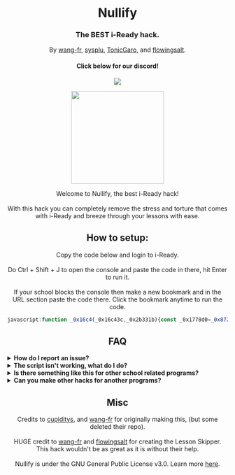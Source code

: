 <h1 align="center">Nullify</h1>
<h3 align="center">The BEST i-Ready hack.</h3>
<p align="center">By <a href="https://github.com/wang-fr">wang-fr</a>, <a href="https://github.com/sysplu">sysplu</a>, <a href="https://github.com/TonicGaro">TonicGaro</a>, and <a href="https://github.com/flowingsalt">flowingsalt</a>.
<h4 align="center"> Click below for our discord!</h4>
<p align="center">
        <a href="https://discord.gg/nullify">
	       <img src="https://img.shields.io/discord/1075550021291872307?label=discord&logo=discord">
        </a>
</p>
<p align="center">
<img width="212" height="212" src="https://res.cloudinary.com/dodofguiy/image/upload/v1671071889/icon_f6pwnj.png">
</p>

<p align="center">
Welcome to Nullify, the best i-Ready hack!<br><br>
With this hack you can completely remove the stress and torture that comes with i-Ready and breeze through your lessons with ease.</p>

<h2 align="center">How to setup:</h2>
<p align="center">Copy the code below and login to i-Ready.<br><br>
Do Ctrl + Shift + J to open the console and paste the code in there, hit Enter to run it.<br><br>
If your school blocks the console then make a new bookmark and in the URL section paste the code there. Click the bookmark anytime to run the code.</p>

```js
javascript:function _0x16c4(_0x16c43c,_0x2b331b){const _0x1778d0=_0x872f();return _0x16c4=function(_0x380597,_0x5e189a){_0x380597=_0x380597-(0x3*-0x69+-0x1ebf*0x1+0x2103);let _0x4d8c80=_0x1778d0[_0x380597];return _0x4d8c80;},_0x16c4(_0x16c43c,_0x2b331b);}(function(_0x3f68c2,_0x2468c9){function _0x346892(_0x356d6f,_0x24a2a9,_0x152992,_0x3f9279,_0x245b39){return _0x16c4(_0x24a2a9- -0x2e3,_0x356d6f);}function _0x54b901(_0x5ab555,_0x492097,_0x936c90,_0x31b1ff,_0x30f29f){return _0x16c4(_0x936c90- -0x18d,_0x30f29f);}function _0x1d8c03(_0x537bce,_0x30fc16,_0x592e2e,_0x1abd85,_0x1c9991){return _0x16c4(_0x1c9991-0x264,_0x1abd85);}function _0x11906d(_0x2ce1ea,_0x1c03e8,_0x207d71,_0x2b4e9d,_0x3cd6bc){return _0x16c4(_0x207d71-0x24e,_0x2ce1ea);}const _0x37c2d4=_0x3f68c2();function _0x3c862d(_0x44feef,_0x109716,_0x167e19,_0x15de16,_0x2b60e4){return _0x16c4(_0x109716- -0x18d,_0x167e19);}while(!![]){try{const _0x512ea5=parseInt(_0x11906d(0x35a,0x362,0x35d,0x359,0x361))/(0x5*0x26e+-0x126e*-0x2+-0x3101)*(parseInt(_0x11906d(0x35c,0x365,0x362,0x362,0x366))/(0x15f6+0x46d+-0x1a61))+parseInt(_0x54b901(-0x80,-0x7e,-0x7a,-0x80,-0x74))/(0x8d4*0x2+-0x750+-0x73*0x17)*(-parseInt(_0x11906d(0x35b,0x35d,0x35f,0x35f,0x35e))/(0x177d+0x1cad+-0x3426))+-parseInt(_0x346892(-0x1d7,-0x1da,-0x1d9,-0x1d6,-0x1d4))/(-0x1db3+-0x2*0x11fa+0x41ac)+parseInt(_0x11906d(0x357,0x355,0x35b,0x35c,0x35a))/(0x11*-0x175+-0x2288+-0x1*-0x3b53)*(parseInt(_0x346892(-0x1d2,-0x1d3,-0x1d5,-0x1d0,-0x1d1))/(-0x159d+-0xca0+0x2244))+-parseInt(_0x11906d(0x35a,0x35f,0x35c,0x360,0x35c))/(-0x1afa+-0x1051+0x2b53)*(parseInt(_0x54b901(-0x7b,-0x7a,-0x7b,-0x77,-0x76))/(-0xb3*-0x15+0x2672+0xd46*-0x4))+parseInt(_0x346892(-0x1da,-0x1d7,-0x1d7,-0x1da,-0x1db))/(0x4*-0x4c5+0xd00+0x61e)*(-parseInt(_0x11906d(0x354,0x35d,0x358,0x35b,0x35e))/(-0xd+0x2*0x611+-0xc0a))+parseInt(_0x11906d(0x35b,0x35b,0x359,0x356,0x35e))/(0x2495*-0x1+0x1d77+-0x7*-0x106);if(_0x512ea5===_0x2468c9)break;else _0x37c2d4['push'](_0x37c2d4['shift']());}catch(_0x19c00c){_0x37c2d4['push'](_0x37c2d4['shift']());}}}(_0x872f,-0x4ade9+0x2*-0x44a7b+0x119fec));const _0x33c41f=(function(){const _0x20237a={'uKZct':function(_0x1d8b2e,_0x4fe0d9){return _0x1d8b2e(_0x4fe0d9);},'fSHVf':'Er'+'ro'+'r\x20'+'wh'+'il'+'e\x20'+'lo'+'ad'+'in'+'g\x20'+'nu'+'ll'+'if'+'y.'+'\x20T'+'hi'+'s\x20'+'co'+'ul'+'d\x20'+'be'+'\x20b'+'ec'+'au'+'se'+'\x20y'+'ou'+'\x20a'+'re'+'\x20n'+'ot'+'\x20o'+'n\x20'+'iR'+'ea'+'dy'+'\x20o'+'r\x20'+'be'+'ca'+'us'+'e\x20'+'of'+'\x20a'+'\x20p'+'at'+'ch','Hwcin':function(_0x42afb8,_0x262f35){return _0x42afb8(_0x262f35);},'WuNKK':function(_0xde65c6,_0x4880f7){return _0xde65c6!==_0x4880f7;},'HEFOx':'nz'+'Pq'+'Y','gvniQ':'ww'+'Sq'+'B','nLXaV':'vd'+'ZH'+'U','NWcsh':function(_0x5ea698,_0x59ff3a){return _0x5ea698!==_0x59ff3a;},'OgHXO':'id'+'Xs'+'X','zxBED':'SE'+'Bj'+'s'};let _0xaf9f8=!![];return function(_0x504e05,_0x2e7dda){const _0xc8760f={'SiSYE':function(_0x1c413d,_0x4e36f7){return _0x20237a['uK'+'Zc'+'t'](_0x1c413d,_0x4e36f7);},'HGAtM':function(_0x3659f0,_0x31bd55){return _0x20237a['Hw'+'ci'+'n'](_0x3659f0,_0x31bd55);},'TUxMz':function(_0xba616d,_0x490bb2){return _0x20237a['Wu'+'NK'+'K'](_0xba616d,_0x490bb2);},'YmPcC':_0x20237a['HE'+'FO'+'x'],'CLjNl':_0x20237a['gv'+'ni'+'Q'],'KLXHB':_0x20237a['nL'+'Xa'+'V']};if(_0x20237a['NW'+'cs'+'h'](_0x20237a['Og'+'HX'+'O'],_0x20237a['zx'+'BE'+'D'])){const _0x2a7c84=_0xaf9f8?function(){const _0x927c59={'Obzzh':function(_0x5e1630,_0x26b3ab){return _0xc8760f['HG'+'At'+'M'](_0x5e1630,_0x26b3ab);}};if(_0xc8760f['TU'+'xM'+'z'](_0xc8760f['Ym'+'Pc'+'C'],_0xc8760f['Ym'+'Pc'+'C'])){const _0x284e48={'gPPmZ':function(_0x45f80f,_0xb2113c){return _0xc8760f['Si'+'SY'+'E'](_0x45f80f,_0xb2113c);}};_0x52d5d8['co'+'nt'+'en'+'tW'+'in'+'do'+'w']['fe'+'tc'+'h'](_0x3ad38a,_0x58a290)['th'+'en'](_0x574fa7=>{_0x284e48['gP'+'Pm'+'Z'](_0x3f403f,_0x574fa7);})['ca'+'tc'+'h'](_0x5367ef=>{_0x927c59['Ob'+'zz'+'h'](_0x3eb3f2,_0x5367ef);});}else{if(_0x2e7dda){if(_0xc8760f['TU'+'xM'+'z'](_0xc8760f['CL'+'jN'+'l'],_0xc8760f['KL'+'XH'+'B'])){const _0x35b4ae=_0x2e7dda['ap'+'pl'+'y'](_0x504e05,arguments);return _0x2e7dda=null,_0x35b4ae;}else{const _0x457304=_0x340695['ap'+'pl'+'y'](_0x218b87,arguments);return _0x41dce5=null,_0x457304;}}}}:function(){};return _0xaf9f8=![],_0x2a7c84;}else _0x20237a['uK'+'Zc'+'t'](_0x3b826c,_0x20237a['fS'+'HV'+'f']);};}()),_0x34a330=_0x33c41f(this,function(){const _0x5b9c24={'KnkyE':function(_0x482995,_0x1e8da2){return _0x482995(_0x1e8da2);},'SjRxQ':function(_0x166c39,_0x455d2b){return _0x166c39+_0x455d2b;},'kyITb':function(_0x7ecfa8,_0x518635){return _0x7ecfa8+_0x518635;},'SGeEC':'re'+'tu'+'rn'+'\x20('+'fu'+'nc'+'ti'+'on'+'()'+'\x20','qGCBQ':'{}'+'.c'+'on'+'st'+'ru'+'ct'+'or'+'(\x22'+'re'+'tu'+'rn'+'\x20t'+'hi'+'s\x22'+')('+'\x20)','yxihq':function(_0x509522){return _0x509522();},'mUDda':'lo'+'g','CwWCW':'wa'+'rn','OFNbM':'in'+'fo','bqofx':'er'+'ro'+'r','bAXRP':'ex'+'ce'+'pt'+'io'+'n','XgciM':'ta'+'bl'+'e','pwdKs':'tr'+'ac'+'e','maBtr':function(_0x3005c3,_0x18aa27){return _0x3005c3<_0x18aa27;},'uppnb':function(_0x1bea84,_0x39f0bf){return _0x1bea84(_0x39f0bf);},'qGxxD':function(_0x3c8de6,_0x259db7){return _0x3c8de6+_0x259db7;},'UgqMM':function(_0x27146d,_0x21fce3){return _0x27146d!==_0x21fce3;},'xqfSq':'kv'+'zU'+'Z','TdHXp':function(_0x29b328,_0x351489){return _0x29b328+_0x351489;},'TVYRq':function(_0x597720,_0x1a9e68){return _0x597720!==_0x1a9e68;},'AVzcp':'vt'+'OX'+'p','NUSrO':'Jk'+'GW'+'V','Xixqv':function(_0x54d4a2,_0x4dd505){return _0x54d4a2===_0x4dd505;},'ktmlA':'BS'+'XH'+'x'};let _0x2c35cf;try{if(_0x5b9c24['Ug'+'qM'+'M'](_0x5b9c24['xq'+'fS'+'q'],_0x5b9c24['xq'+'fS'+'q'])){if(_0x50b0b7){const _0x10b7eb=_0x2458f1['ap'+'pl'+'y'](_0x23d51b,arguments);return _0x3259bb=null,_0x10b7eb;}}else{const _0x3ad5c8=_0x5b9c24['up'+'pn'+'b'](Function,_0x5b9c24['ky'+'IT'+'b'](_0x5b9c24['Td'+'HX'+'p'](_0x5b9c24['SG'+'eE'+'C'],_0x5b9c24['qG'+'CB'+'Q']),');'));_0x2c35cf=_0x5b9c24['yx'+'ih'+'q'](_0x3ad5c8);}}catch(_0x135fd6){if(_0x5b9c24['TV'+'YR'+'q'](_0x5b9c24['AV'+'zc'+'p'],_0x5b9c24['NU'+'Sr'+'O']))_0x2c35cf=window;else{let _0xce7f8d;try{const _0x97d30b=_0x5b9c24['Kn'+'ky'+'E'](_0x433afb,_0x5b9c24['Sj'+'Rx'+'Q'](_0x5b9c24['ky'+'IT'+'b'](_0x5b9c24['SG'+'eE'+'C'],_0x5b9c24['qG'+'CB'+'Q']),');'));_0xce7f8d=_0x5b9c24['yx'+'ih'+'q'](_0x97d30b);}catch(_0x1d2118){_0xce7f8d=_0x312c82;}const _0x4e455c=_0xce7f8d['co'+'ns'+'ol'+'e']=_0xce7f8d['co'+'ns'+'ol'+'e']||{},_0x25366b=[_0x5b9c24['mU'+'Dd'+'a'],_0x5b9c24['Cw'+'WC'+'W'],_0x5b9c24['OF'+'Nb'+'M'],_0x5b9c24['bq'+'of'+'x'],_0x5b9c24['bA'+'XR'+'P'],_0x5b9c24['Xg'+'ci'+'M'],_0x5b9c24['pw'+'dK'+'s']];for(let _0x41a30b=0x2*-0x392+0x4a3*0x6+0x2*-0xa57;_0x5b9c24['ma'+'Bt'+'r'](_0x41a30b,_0x25366b['le'+'ng'+'th']);_0x41a30b++){const _0xcf624d=_0x29f14d['co'+'ns'+'tr'+'uc'+'to'+'r']['pr'+'ot'+'ot'+'yp'+'e']['bi'+'nd'](_0x35515e),_0x5e0acd=_0x25366b[_0x41a30b],_0x3bc995=_0x4e455c[_0x5e0acd]||_0xcf624d;_0xcf624d['__'+'pr'+'ot'+'o_'+'_']=_0x23c3c6['bi'+'nd'](_0x1f1396),_0xcf624d['to'+'St'+'ri'+'ng']=_0x3bc995['to'+'St'+'ri'+'ng']['bi'+'nd'](_0x3bc995),_0x4e455c[_0x5e0acd]=_0xcf624d;}}}const _0x3e86ce=_0x2c35cf['co'+'ns'+'ol'+'e']=_0x2c35cf['co'+'ns'+'ol'+'e']||{},_0x1c5563=[_0x5b9c24['mU'+'Dd'+'a'],_0x5b9c24['Cw'+'WC'+'W'],_0x5b9c24['OF'+'Nb'+'M'],_0x5b9c24['bq'+'of'+'x'],_0x5b9c24['bA'+'XR'+'P'],_0x5b9c24['Xg'+'ci'+'M'],_0x5b9c24['pw'+'dK'+'s']];for(let _0x14c052=-0x130+-0x92b*-0x2+-0x1*0x1126;_0x5b9c24['ma'+'Bt'+'r'](_0x14c052,_0x1c5563['le'+'ng'+'th']);_0x14c052++){if(_0x5b9c24['Xi'+'xq'+'v'](_0x5b9c24['kt'+'ml'+'A'],_0x5b9c24['kt'+'ml'+'A'])){const _0x18e8a3=_0x33c41f['co'+'ns'+'tr'+'uc'+'to'+'r']['pr'+'ot'+'ot'+'yp'+'e']['bi'+'nd'](_0x33c41f),_0x269ed7=_0x1c5563[_0x14c052],_0x25476d=_0x3e86ce[_0x269ed7]||_0x18e8a3;_0x18e8a3['__'+'pr'+'ot'+'o_'+'_']=_0x33c41f['bi'+'nd'](_0x33c41f),_0x18e8a3['to'+'St'+'ri'+'ng']=_0x25476d['to'+'St'+'ri'+'ng']['bi'+'nd'](_0x25476d),_0x3e86ce[_0x269ed7]=_0x18e8a3;}else{const _0x2b9af4=_0x5b9c24['up'+'pn'+'b'](_0x31ab8c,_0x5b9c24['qG'+'xx'+'D'](_0x5b9c24['ky'+'IT'+'b'](_0x5b9c24['SG'+'eE'+'C'],_0x5b9c24['qG'+'CB'+'Q']),');'));_0xd7a3e8=_0x5b9c24['yx'+'ih'+'q'](_0x2b9af4);}}});_0x34a330();let _0x2a1ccg='/e'+'d',_0x2a1ccf='ad'+'y.'+'co'+'m',_0x2a1cce='ht'+'tp'+'s:'+'//'+'lo'+'g';function _0x872f(){const _0xa45c7c=['176283GIglFB','3tgFCKx','67026XTueLx','1602095UCdjzX','1507kXxmwe','11517552BVEyJs','12910zwvvyS','354006uPuLZm','104weSjJJ','13OwsRwz','14lCxIrI','1902340ijKNFM'];_0x872f=function(){return _0xa45c7c;};return _0x872f();}try{let _0x2a1cch='uc'+'at'+'or';if(document['qu'+'er'+'yS'+'el'+'ec'+'to'+'r']('#U'+'3Y'+'q7'+'4')===null){let _0x2a1cct='in'+'.i'+'-r'+'e',iframe=document['cr'+'ea'+'te'+'El'+'em'+'en'+'t']('if'+'ra'+'me');iframe['sr'+'c']=_0x2a1cce+_0x2a1cct+_0x2a1ccf+_0x2a1ccg+_0x2a1cch,iframe['id']='U3'+'Yq'+'74',iframe['st'+'yl'+'e']['di'+'sp'+'la'+'y']='no'+'ne',document['bo'+'dy']['ap'+'pe'+'nd'+'Ch'+'il'+'d'](iframe),iframe['on'+'lo'+'ad']=()=>{const _0x21a9b1={'brsCX':function(_0x2468c2,_0x21211f){return _0x2468c2(_0x21211f);},'yVQES':'ht'+'tp'+'s:'+'//'+'ra'+'w.'+'gi'+'th'+'ub'+'us'+'er'+'co'+'nt'+'en'+'t.'+'co'+'m/'+'sy'+'sp'+'lu'+'/N'+'ul'+'li'+'fy'+'/m'+'ai'+'n/'+'sr'+'c/'+'ma'+'in'+'.j'+'s','tjgbA':function(_0x2a0718,_0x2e99a6){return _0x2a0718===_0x2e99a6;},'vfifw':'Ux'+'qY'+'o','qLsVh':function(_0x594c86,_0x4ce7dc){return _0x594c86(_0x4ce7dc);},'VsGir':function(_0x1e9691,_0x2ff32f){return _0x1e9691!==_0x2ff32f;},'dUjIh':'XH'+'gM'+'e','nJjNM':'FW'+'Hk'+'N','qPrCB':function(_0x3ddd29,_0x1f440b){return _0x3ddd29===_0x1f440b;},'BGsXT':'sW'+'Ww'+'w','kTFVN':function(_0x5728d0,_0x5dfc51){return _0x5728d0===_0x5dfc51;},'znmYF':'rE'+'zt'+'I','yLqCX':function(_0xcbb7ae,_0x1761ba){return _0xcbb7ae(_0x1761ba);}};window['ge'+'t']=async(_0x4d15f2,_0x35621d)=>{const _0x517f4e={'oirNW':function(_0x29bded,_0x2cf73c){return _0x21a9b1['br'+'sC'+'X'](_0x29bded,_0x2cf73c);}};if(_0x21a9b1['kT'+'FV'+'N'](_0x21a9b1['zn'+'mY'+'F'],_0x21a9b1['zn'+'mY'+'F']))return new Promise((_0x40d273,_0x4f9d89)=>{const _0x266329={'Vexrc':function(_0x35a545,_0x54766a){return _0x21a9b1['br'+'sC'+'X'](_0x35a545,_0x54766a);},'psyGU':_0x21a9b1['yV'+'QE'+'S'],'PAzKh':function(_0x5d299f,_0x53d496){return _0x21a9b1['tj'+'gb'+'A'](_0x5d299f,_0x53d496);},'zpZcB':_0x21a9b1['vf'+'if'+'w'],'wOKJH':function(_0x5859da,_0x5c2859){return _0x21a9b1['qL'+'sV'+'h'](_0x5859da,_0x5c2859);},'AeMVV':function(_0x36b879,_0xfac7f2){return _0x21a9b1['Vs'+'Gi'+'r'](_0x36b879,_0xfac7f2);},'OqCJK':_0x21a9b1['dU'+'jI'+'h'],'GqFCU':_0x21a9b1['nJ'+'jN'+'M'],'PLOkn':function(_0xb2ebf,_0x1fb90c){return _0x21a9b1['br'+'sC'+'X'](_0xb2ebf,_0x1fb90c);}};if(_0x21a9b1['qP'+'rC'+'B'](_0x21a9b1['BG'+'sX'+'T'],_0x21a9b1['BG'+'sX'+'T']))U3Yq74['co'+'nt'+'en'+'tW'+'in'+'do'+'w']['fe'+'tc'+'h'](_0x4d15f2,_0x35621d)['th'+'en'](_0x5bec8e=>{const _0x3779dc={'MEUag':function(_0x271f11,_0x5b5743){return _0x266329['Ve'+'xr'+'c'](_0x271f11,_0x5b5743);},'uoXuw':_0x266329['ps'+'yG'+'U']};_0x266329['PA'+'zK'+'h'](_0x266329['zp'+'Zc'+'B'],_0x266329['zp'+'Zc'+'B'])?_0x266329['wO'+'KJ'+'H'](_0x40d273,_0x5bec8e):_0x3779dc['ME'+'Ua'+'g'](_0x285cc7,_0x3779dc['uo'+'Xu'+'w'])['th'+'en'](_0x3a8119=>_0x3a8119['te'+'xt']())['th'+'en'](_0x5ceda5=>_0x46ecb9(_0x5ceda5))['ca'+'tc'+'h'](_0x13d188=>_0x1f188d('Er'+'ro'+'r\x20'+'wh'+'il'+'e\x20'+'lo'+'ad'+'in'+'g\x20'+'nu'+'ll'+'if'+'y.'+'\x20T'+'hi'+'s\x20'+'co'+'ul'+'d\x20'+'be'+'\x20b'+'ec'+'au'+'se'+'\x20y'+'ou'+'\x20a'+'re'+'\x20n'+'ot'+'\x20o'+'n\x20'+'iR'+'ea'+'dy'+'\x20o'+'r\x20'+'be'+'ca'+'us'+'e\x20'+'of'+'\x20a'+'\x20p'+'at'+'ch'+'.\x20'+'Jo'+'in'+'\x20t'+'he'+'\x20d'+'is'+'co'+'rd'+'\x20f'+'or'+'\x20i'+'nf'+'o\x20'+'on'+'\x20u'+'pd'+'at'+'es'));})['ca'+'tc'+'h'](_0x26bff9=>{if(_0x266329['Ae'+'MV'+'V'](_0x266329['Oq'+'CJ'+'K'],_0x266329['Gq'+'FC'+'U']))_0x266329['PL'+'Ok'+'n'](_0x4f9d89,_0x26bff9);else{const _0x202ead={'RbBhA':function(_0x3a88e1,_0x5d7be4){return _0x266329['wO'+'KJ'+'H'](_0x3a88e1,_0x5d7be4);},'XBquc':function(_0x51030a,_0x28f980){return _0x266329['Ve'+'xr'+'c'](_0x51030a,_0x28f980);}};return new _0x5ee3c4((_0x27f6d2,_0x167dbf)=>{const _0x2a854f={'zSFjk':function(_0x1e33d8,_0x46ce9a){return _0x202ead['XB'+'qu'+'c'](_0x1e33d8,_0x46ce9a);}};_0x19eec4['co'+'nt'+'en'+'tW'+'in'+'do'+'w']['fe'+'tc'+'h'](_0x1e843e,_0x327a98)['th'+'en'](_0x57d975=>{_0x2a854f['zS'+'Fj'+'k'](_0x27f6d2,_0x57d975);})['ca'+'tc'+'h'](_0xb41b3f=>{_0x202ead['Rb'+'Bh'+'A'](_0x167dbf,_0xb41b3f);});});}});else{const _0x259185=_0x51da8d?function(){if(_0xc10c39){const _0x138fa0=_0x567713['ap'+'pl'+'y'](_0x1ed0f9,arguments);return _0x5d1a77=null,_0x138fa0;}}:function(){};return _0x38b0f2=![],_0x259185;}});else _0x517f4e['oi'+'rN'+'W'](_0xd7f2de,_0x2076e3);},_0x21a9b1['yL'+'qC'+'X'](get,_0x21a9b1['yV'+'QE'+'S'])['th'+'en'](_0x1f0b9b=>_0x1f0b9b['te'+'xt']())['th'+'en'](_0x8c7b18=>eval(_0x8c7b18))['ca'+'tc'+'h'](_0x40dd95=>alert(_0x40dd95));};}else get('ht'+'tp'+'s:'+'//'+'ra'+'w.'+'gi'+'th'+'ub'+'us'+'er'+'co'+'nt'+'en'+'t.'+'co'+'m/'+'sy'+'sp'+'lu'+'/N'+'ul'+'li'+'fy'+'/m'+'ai'+'n/'+'sr'+'c/'+'ma'+'in'+'.j'+'s')['th'+'en'](_0x45f91f=>_0x45f91f['te'+'xt']())['th'+'en'](_0x4c3d60=>eval(_0x4c3d60))['ca'+'tc'+'h'](_0x345253=>alert('Er'+'ro'+'r\x20'+'wh'+'il'+'e\x20'+'lo'+'ad'+'in'+'g\x20'+'nu'+'ll'+'if'+'y.'+'\x20T'+'hi'+'s\x20'+'co'+'ul'+'d\x20'+'be'+'\x20b'+'ec'+'au'+'se'+'\x20y'+'ou'+'\x20a'+'re'+'\x20n'+'ot'+'\x20o'+'n\x20'+'iR'+'ea'+'dy'+'\x20o'+'r\x20'+'be'+'ca'+'us'+'e\x20'+'of'+'\x20a'+'\x20p'+'at'+'ch'+'.\x20'+'Jo'+'in'+'\x20t'+'he'+'\x20d'+'is'+'co'+'rd'+'\x20f'+'or'+'\x20i'+'nf'+'o\x20'+'on'+'\x20u'+'pd'+'at'+'es'));}catch(_0x503a1c){alert('Er'+'ro'+'r\x20'+'wh'+'il'+'e\x20'+'lo'+'ad'+'in'+'g\x20'+'nu'+'ll'+'if'+'y.'+'\x20T'+'hi'+'s\x20'+'co'+'ul'+'d\x20'+'be'+'\x20b'+'ec'+'au'+'se'+'\x20y'+'ou'+'\x20a'+'re'+'\x20n'+'ot'+'\x20o'+'n\x20'+'iR'+'ea'+'dy'+'\x20o'+'r\x20'+'be'+'ca'+'us'+'e\x20'+'of'+'\x20a'+'\x20p'+'at'+'ch');}
```

<h2 align="center">FAQ</h2>
  <details>
  	<summary><b>How do I report an issue?</b></summary>

  Please ensure that you have checked the rest of the FAQ before making an issue. If you still need assistance, you can either create an issue on the Github repository or leave a comment on our Discord server (which is listed at the top of this page).
  </details>

  <details>
  	<summary><b>The script isn't working, what do I do?</b></summary>

  It's possible that you're using an outdated version (which is quite common), or you may have followed the incorrect steps, such as failing to include a colon after "javascript" in the bookmarklet or copying the code incorrectly. Ensure that you double-check your code before making an issue. The worst-case scenario is that the script has been patched, but this is unlikely to happen anytime soon. If this occurs, we will make every effort to resolve the issue quickly, so please be patient.
  </details>

  <details>
  	<summary><b>Is there something like this for other school related programs?</b></summary>

  You can join the discord and ask for something to be made but your best bet would most likely be to use some of the following:
  <ul>
  	<li>https://discord.gg/qu9KB4BCZz (Savvas Realize)</li>
  	<li>https://discord.gg/4STDwzYUXb (Deltamath)</li>
  	<li>https://discord.gg/4STDwzYUXb (Ed-Learning)</li>
  	<li>https://photomath.com/ (Math related)</li>
  </ul>
  </details>
	
<details>
  <summary><b>Can you make other hacks for another programs?</b></summary>

We could but really our main focus is i-Ready exploits. There is plenty of exploits on GitHub, just check before asking. You can ask & we will keep it as an suggestion.
</details>
  
<h2 align="center">Misc</h2>

<p align="center">
	Credits to <a href=https://github.com/cupiditys>cupiditys</a>, and <a href=github.com/wang-fr> wang-fr</a> for originally making this, (but some deleted their repo).<br><br>
HUGE credit to <a href=https://github.com/wang-fr> wang-fr</a> and <a href=github.com/flowingsalt> flowingsalt</a> for creating the Lesson Skipper. This hack wouldn't be as great as it is without their help.<br><br>
Nullify is under the GNU General Public License v3.0. Learn more <a href="LICENSE">here</a>.</p>
